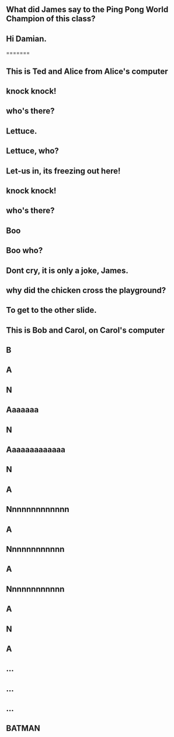 
## What did James say to the Ping Pong World Champion of this class?    
## Hi Damian.
=======
## This is Ted and Alice from Alice's computer

## knock knock!
## who's there?
## Lettuce.
## Lettuce, who?
## Let-us in, its freezing out here!

## knock knock!
## who's there?
## Boo
## Boo who?
## Dont cry, it is only a joke, James.

## why did the chicken cross the playground?
## To get to the other slide. 


## This is Bob and Carol, on Carol's computer

## B
## A
## N
## Aaaaaaa
## N
## Aaaaaaaaaaaaa
## N
## A
## Nnnnnnnnnnnnn
## A
## Nnnnnnnnnnnn
## A
## Nnnnnnnnnnnn
## A
## N
## A
## ...
## ...
## ...
## BATMAN

